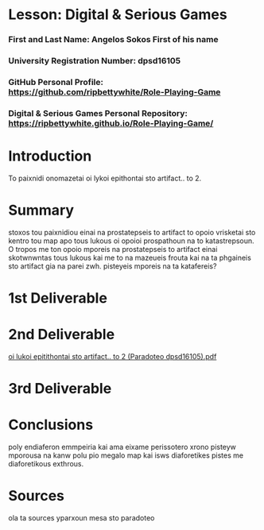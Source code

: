 # Lesson: Digital & Serious Games

### First and Last Name: Angelos Sokos First of his name
### University Registration Number: dpsd16105
### GitHub Personal Profile: https://github.com/ripbettywhite/Role-Playing-Game
### Digital & Serious Games Personal Repository: https://ripbettywhite.github.io/Role-Playing-Game/

# Introduction
To paixnidi onomazetai oi lykoi epithontai sto artifact.. to 2.
# Summary
stoxos tou paixnidiou einai na prostatepseis to artifact to opoio vrisketai sto kentro tou map apo tous lukous oi opoioi prospathoun na to katastrepsoun.
O tropos me ton opoio mporeis na prostatepseis to artifact einai skotwnwntas tous lukous kai me to na mazeueis frouta kai na ta phgaineis sto artifact gia na parei zwh.
pisteyeis mporeis na ta katafereis?

# 1st Deliverable


# 2nd Deliverable
[oi lukoi epitithontai sto artifact.. to 2 (Paradoteo dpsd16105).pdf](https://github.com/ripbettywhite/Role-Playing-Game/files/10240439/oi.lukoi.epitithontai.sto.artifact.to.2.Paradoteo.dpsd16105.pdf)


# 3rd Deliverable 


# Conclusions
poly endiaferon emmpeiria kai ama eixame perissotero xrono pisteyw mporousa na kanw polu pio megalo map kai isws diaforetikes pistes me diaforetikous exthrous.

# Sources
ola ta sources yparxoun mesa sto paradoteo
